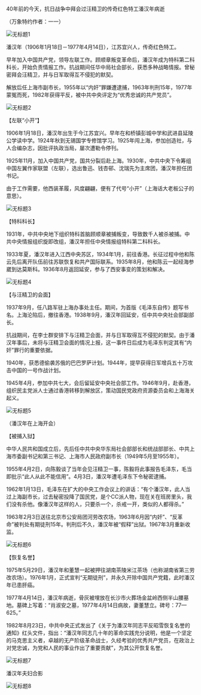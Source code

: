 40年前的今天，抗日战争中拜会过汪精卫的传奇红色特工潘汉年病逝

（万象特约作者：一一）

 ![无标题1](无标题1.jpg)

 

潘汉年（1906年1月18日－1977年4月14日），江苏宜兴人，传奇红色特工。

早年加入中国共产党，领导左联工作。顾顺章叛变革命后，潘汉年成为特科第二科科长，开始负责情报工作。抗战期间任华中局社会部长，获悉多种战略情报。曾秘密拜会汪精卫，并与日军取得互不侵犯的默契。

解放后任上海市副市长，1955年以“内奸”罪嫌遭逮捕，1963年判刑15年，1977年蒙冤而死，1982年获得平反，被中共中央评定为“优秀忠诚的共产党员”。

![无标题2](无标题2.jpg)

 

 

【左联“小开”】

1906年1月18日，潘汉年出生于今江苏宜兴。早年在和桥镇彭城中学和武进县延陵公学读中学。1924年秋到无锡国学专修馆学习。1925年闯上海，参加创造社，与人合编杂志，因批评执政当局，屡次遭勒令停刊。

1925年11月，加入中国共产党，国共分裂后赴上海。1930年，中共中央下令筹组中国左翼作家联盟（左联），选出鲁迅、钱杏邨、沈瑞先为主席团，潘汉年担任团书记。

由于工作需要，他西装革履，风度翩翩，便有了代号“小开”（上海话大老板公子的意思）。

![无标题3](无标题3.jpg)



【特科科长】

1931年，中共中央地下组织特科首脑顾顺章被捕叛变，导致数千人被杀被捕。中共中央情报组织旋即改组，潘汉年担任中央情报组特科第二科科长。

1933年夏，潘汉年进入江西中央苏区，1934年1月，前往香港。长征过程中他和陈云先后离开队伍前往苏联恢复和共产国际联系。1935年8月，他和陈云一起经海参崴到达莫斯科。1936年8月返回延安，参与了西安事变的策划和解决。

![无标题4](无标题4.jpg)

 

【与汪精卫的会面】

1937年9月，任八路军驻上海办事处主任。期间，为首版《毛泽东自传》题写书名。上海沦陷后，撤往香港。1938年9月，潘汉年回延安，任中共中央社会部副部长。

抗战期间，在李士群安排下与汪精卫会面，并与日军取得互不侵犯的默契。由于潘汉年事后，未将与汪精卫会面的情况上报，这一事件日后成为毛泽东判定其有“内奸”罪行的重要依据。

1940年，获悉德偷袭苏俄的巴巴罗萨计划。1944年，提早获得日军增兵五十万攻击中国的一号作战计划。

1945年4月，参加中共七大，会后留延安中央社会部工作。1946年9月，赴香港，组织民主党派人士通过香港转移到解放区，策动国民党政府资源委员会和上海海关起义。

 ![无标题5](无标题5.jpg)

（潘汉年在上海开会）

【被捕入狱】

中华人民共和国成立后，先后任中共中央华东局社会部部长和统战部部长、中共上海市委副书记和第三书记、上海市人民政府副市长（1949年5月至1955年）。

1955年4月2日，向陈毅谈了当年会见汪精卫一事，陈毅将此事报告毛泽东，毛当即批示“此人从此不能信用”。4月3日，潘汉年遭毛泽东下令秘密逮捕。

1962年1月13日，毛泽东在扩大的中央工作会议上的讲话：“有个潘汉年，此人当过上海副市长，过去秘密投降了国民党，是个CC派人物，现在关在班房里头，我们没有杀他。像潘汉年这样的人，只要杀一个，杀戒一开，类似的人都得杀。”

1963年2月3日送往北京市公安局团河劳改农场，1963年6月因“内奸”、“反革命”被判处有期徒刑15年。判刑后不久，潘汉年被“假释”出狱。1967年3月重新收监。

 ![无标题6](无标题6.jpg)



 【恢复名誉】

1975年5月29日，潘汉年和董慧一起被押往湖南茶陵米江茶场（也称湖南省第三劳改农场）。1976年1月，正式宣判“无期徒刑”，并永久开除中国共产党籍，此时潘汉年已患肝癌。

1977年4月14日，潘汉年病逝，骨灰被埋放在长沙市火葬场金盆岭西侧半山腰墓地。墓碑上写着：“肖淑安之墓，1977年4月14日病故，妻董慧立。碑号：77—625。”

1982年8月23日，中共中央正式发出了《关于为潘汉年同志平反昭雪恢复名誉的通知》红头文件，指出：“潘汉年同志几十年的革命实践充分说明，他是一个坚定的马克思主义者，卓越的无产阶级革命战士，久经考验的优秀共产党员，在政治上对党忠诚，为党和人民的事业作出了重要贡献”，为其公开恢复名誉。

![无标题7](无标题7.jpg)

潘汉年夫妇合影

![无标题8](无标题8.jpg)

 